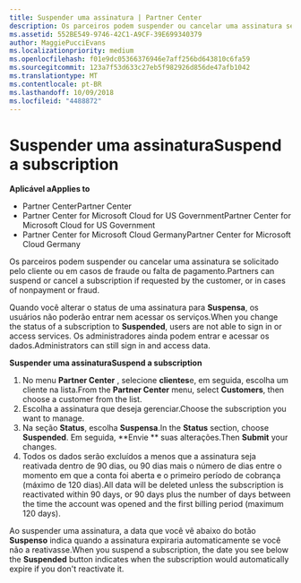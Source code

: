 ```yaml
---
title: Suspender uma assinatura | Partner Center
description: Os parceiros podem suspender ou cancelar uma assinatura se solicitado pelo cliente ou em casos de fraude ou falta de pagamento.
ms.assetid: 552BE549-9746-42C1-A9CF-39E699340379
author: MaggiePucciEvans
ms.localizationpriority: medium
ms.openlocfilehash: f01e9dc05366376946e7aff256bd643810c6fa59
ms.sourcegitcommit: 123a7f53d633c27eb5f982926d856de47afb1042
ms.translationtype: MT
ms.contentlocale: pt-BR
ms.lasthandoff: 10/09/2018
ms.locfileid: "4488872"
---
```

# <a name="suspend-a-subscription"></a><span data-ttu-id="6e668-103">Suspender uma assinatura</span><span class="sxs-lookup"><span data-stu-id="6e668-103">Suspend a subscription</span></span>

**<span data-ttu-id="6e668-104">Aplicável a</span><span class="sxs-lookup"><span data-stu-id="6e668-104">Applies to</span></span>**

-  <span data-ttu-id="6e668-105">Partner Center</span><span class="sxs-lookup"><span data-stu-id="6e668-105">Partner Center</span></span>
-  <span data-ttu-id="6e668-106">Partner Center for Microsoft Cloud for US Government</span><span class="sxs-lookup"><span data-stu-id="6e668-106">Partner Center for Microsoft Cloud for US Government</span></span>
-  <span data-ttu-id="6e668-107">Partner Center for Microsoft Cloud Germany</span><span class="sxs-lookup"><span data-stu-id="6e668-107">Partner Center for Microsoft Cloud Germany</span></span>

<span data-ttu-id="6e668-108">Os parceiros podem suspender ou cancelar uma assinatura se solicitado pelo cliente ou em casos de fraude ou falta de pagamento.</span><span class="sxs-lookup"><span data-stu-id="6e668-108">Partners can suspend or cancel a subscription if requested by the customer, or in cases of nonpayment or fraud.</span></span>

<span data-ttu-id="6e668-109">Quando você alterar o status de uma assinatura para **Suspensa**, os usuários não poderão entrar nem acessar os serviços.</span><span class="sxs-lookup"><span data-stu-id="6e668-109">When you change the status of a subscription to **Suspended**, users are not able to sign in or access services.</span></span> <span data-ttu-id="6e668-110">Os administradores ainda podem entrar e acessar os dados.</span><span class="sxs-lookup"><span data-stu-id="6e668-110">Administrators can still sign in and access data.</span></span>

**<span data-ttu-id="6e668-111">Suspender uma assinatura</span><span class="sxs-lookup"><span data-stu-id="6e668-111">Suspend a subscription</span></span>**

1.  <span data-ttu-id="6e668-112">No menu **Partner Center** , selecione **clientes**e, em seguida, escolha um cliente na lista.</span><span class="sxs-lookup"><span data-stu-id="6e668-112">From the **Partner Center** menu, select **Customers**, then choose a customer from the list.</span></span>
2.  <span data-ttu-id="6e668-113">Escolha a assinatura que deseja gerenciar.</span><span class="sxs-lookup"><span data-stu-id="6e668-113">Choose the subscription you want to manage.</span></span>
3.  <span data-ttu-id="6e668-114">Na seção **Status**, escolha **Suspensa**.</span><span class="sxs-lookup"><span data-stu-id="6e668-114">In the **Status** section, choose **Suspended**.</span></span> <span data-ttu-id="6e668-115">Em seguida, \*\*Envie \*\* suas alterações.</span><span class="sxs-lookup"><span data-stu-id="6e668-115">Then **Submit** your changes.</span></span>
4.  <span data-ttu-id="6e668-116">Todos os dados serão excluídos a menos que a assinatura seja reativada dentro de 90 dias, ou 90 dias mais o número de dias entre o momento em que a conta foi aberta e o primeiro período de cobrança (máximo de 120 dias).</span><span class="sxs-lookup"><span data-stu-id="6e668-116">All data will be deleted unless the subscription is reactivated within 90 days, or 90 days plus the number of days between the time the account was opened and the first billing period (maximum 120 days).</span></span>

<span data-ttu-id="6e668-117">Ao suspender uma assinatura, a data que você vê abaixo do botão **Suspenso** indica quando a assinatura expiraria automaticamente se você não a reativasse.</span><span class="sxs-lookup"><span data-stu-id="6e668-117">When you suspend a subscription, the date you see below the **Suspended** button indicates when the subscription would automatically expire if you don't reactivate it.</span></span> 
